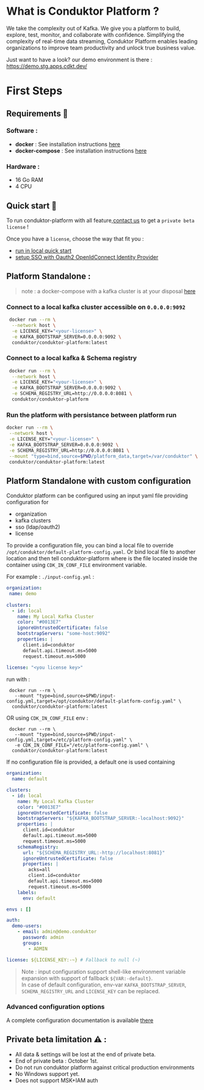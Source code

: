 # What is Conduktor Platform ?

We take the complexity out of Kafka. We give you a platform to build, explore, test, monitor, and collaborate with confidence. 
Simplifying the complexity of real-time data streaming, Conduktor Platform enables leading organizations to improve team productivity and unlock true business value.


Just want to have a look? our demo environment is there : https://demo.stg.apps.cdkt.dev/


# First Steps 

## Requirements 📑

### Software : 
- **docker** : See installation instructions [here](https://docs.docker.com/engine/install/)
- **docker-compose** : See installation instructions [here](https://docs.docker.com/compose/install/)

### Hardware :
- 16 Go RAM
- 4 CPU


## Quick start 🛫

To run conduktor-platform with all feature,[contact us](https://www.conduktor.io/demo/) to get a `private beta license` !

Once you have a `license`, choose the way that fit you : 
* [run in local quick start](./example-local/README.md)
* [setup SSO with Oauth2 OpenIdConnect Identity Provider](./example-sso-oauth2/README.md)


## Platform Standalone :  

> note :  a docker-compose with a kafka cluster is at your disposal [here](./kafka/docker-compose.yml)

### Connect to a local kafka cluster accessible on `0.0.0.0:9092`
```sh
 docker run --rm \
  --network host \
  -e LICENSE_KEY="<your-license>" \
  -e KAFKA_BOOTSTRAP_SERVER=0.0.0.0:9092 \
  conduktor/conduktor-platform:latest
```

### Connect to a local kafka & Schema registry
```sh
 docker run --rm \
  --network host \
  -e LICENSE_KEY="<your-license>" \
  -e KAFKA_BOOTSTRAP_SERVER=0.0.0.0:9092 \
  -e SCHEMA_REGISTRY_URL=http://0.0.0.0:8081 \
  conduktor/conduktor-platform
```

### Run the platform with persistance between platform run
```sh
docker run --rm \
 --network host \
 -e LICENSE_KEY="<your-license>" \
 -e KAFKA_BOOTSTRAP_SERVER=0.0.0.0:9092 \
 -e SCHEMA_REGISTRY_URL=http://0.0.0.0:8081 \
 --mount "type=bind,source=$PWD/platform_data,target=/var/conduktor" \
 conduktor/conduktor-platform:latest
```

## Platform Standalone with custom configuration
Conduktor platform can be configured using an input yaml file providing configuration for
- organization
- kafka clusters
- sso (ldap/oauth2)
- license

To provide a configuration file, you can bind a local file to override `/opt/conduktor/default-platform-config.yaml`.
Or bind local file to another location and then tell conduktor-platform where is the file located inside
the container using `CDK_IN_CONF_FILE` environment variable.

For example :
`./input-config.yml` :
```yaml
organization:
 name: demo
 
clusters:
  - id: local
    name: My Local Kafka Cluster
    color: "#0013E7"
    ignoreUntrustedCertificate: false
    bootstrapServers: "some-host:9092"
    properties: |
      client.id=conduktor
      default.api.timeout.ms=5000
      request.timeout.ms=5000
     
license: "<you license key>"
```

run with :
```shell
 docker run --rm \
   --mount "type=bind,source=$PWD/input-config.yml,target=/opt/conduktor/default-platform-config.yaml" \
  conduktor/conduktor-platform:latest
```

OR using `CDK_IN_CONF_FILE` env :
```shell
 docker run --rm \
   --mount "type=bind,source=$PWD/input-config.yml,target=/etc/platform-config.yaml" \
   -e CDK_IN_CONF_FILE="/etc/platform-config.yaml" \
  conduktor/conduktor-platform:latest
```

If no configuration file is provided, a default one is used containing
```yaml
organization:
  name: default

clusters:
  - id: local
    name: My Local Kafka Cluster
    color: "#0013E7"
    ignoreUntrustedCertificate: false
    bootstrapServers: "${KAFKA_BOOTSTRAP_SERVER:-localhost:9092}"
    properties: |
      client.id=conduktor
      default.api.timeout.ms=5000
      request.timeout.ms=5000
    schemaRegistry:
      url: "${SCHEMA_REGISTRY_URL:-http://localhost:8081}"
      ignoreUntrustedCertificate: false
      properties: |
        acks=all
        client.id=conduktor
        default.api.timeout.ms=5000
        request.timeout.ms=5000
    labels:
      env: default

envs : []

auth:
  demo-users: 
    - email: admin@demo.conduktor
      password: admin
      groups:
        - ADMIN

license: ${LICENSE_KEY:-~} # Fallback to null (~)
```

> Note : input configuration support shell-like environment variable expansion with support of fallback `${VAR:-default}`.   
> In case of default configuration, env-var `KAFKA_BOOTSTRAP_SERVER`, `SCHEMA_REGISTRY_URL` and `LICENSE_KEY` can be replaced.

### Advanced configuration options

A complete configuration documentation is available [there](./Configuration.md)

## Private beta limitation ⚠️ : 
* All data & settings will be lost at the end of private beta.
* End of private beta : October 1st.
* Do not run conduktor platform against critical production environments
* No Windows support yet.
* Does not support MSK+IAM auth


